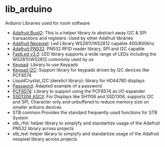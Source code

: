 # lib_arduino

Arduino Libraries used for room software

 - [Adafruit BusIO](https://github.com/adafruit/Adafruit_BusIO): This is a helper library to abstract away I2C & SPI transactions and registers. Used by other Adafruit libraries 
 - [Adafruit Neopixel](https://github.com/adafruit/Adafruit_NeoPixel): Led Library WS2811/WS2812 capable 400/800khz
 - [Adafruit PN532](https://github.com/adafruit/Adafruit-PN532): PN532 RFID reader library, SPI and I2C capable
 - [FastLed v3.3](https://github.com/FastLED/FastLED/tree/3.3.0): LED library supports a wide range of LEDs including the WS2811/WS2812 commonly used by us
 - [Keypad](https://playground.arduino.cc/Code/Keypad/): Library to use Keypads
 - [Keypad I2C](https://github.com/joeyoung/arduino_keypads/blob/master/Keypad_I2C/Keypad_I2C.cpp): Support library for keypads driven by I2C devices like PCF8574
 - LiquidCrystal_I2C (derelict library): library for HD44780 displays
 - [Password](https://github.com/phrac/arduino/blob/master/tutorials/Password.cpp): Adapted example of a password
 - [PCF8574](https://github.com/skywodd/pcf8574_arduino_library): Library to support using the PCF8574 as I/O expander
 - [SSD1306 ASCII](https://github.com/greiman/SSD1306Ascii): For Displays like SH1106 and SSD1306, supports I2C and SPI, Character only and unbuffered to reduce memory size on smaller arduino devices
 - STB common Provides the standard frequently used functions for STB System
 - stb_rfid: helper library to simplyfy and standartize usage of the Adafruit PN532 library across projects
  - stb_led: helper library to simplyfy and standartize usage of the Adafruit neopixel library across projects